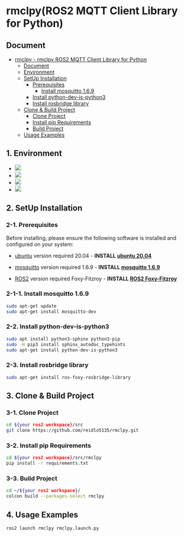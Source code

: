 # rmclpy(ROS2 MQTT Client Library for Python)

## Document
- [rmclpy - rmclpy ROS2 MQTT Client Library for Python](#rmclpyros2-mqtt-client-library-for-python)
  - [Document](#document)
  - [Environment](#1-environment)
  - [SetUp Installation](#2-setup-installation)
    - [Prerequisites](#2-1-prerequisites)
      - [Install mosquitto 1.6.9](#2-1-1-install-mosquitto-169)
    - [Install python-dev-is-python3](#2-2-install-python-dev-is-python3)
    - [Install rosbridge library](#2-3-installing-rosbridge-library)
  - [Clone & Build Project](#3-clone--build-project)
    - [Clone Project](#3-1-clone-project)
    - [Install pip Requirements](#3-2-install-pip-requirements)
    - [Build Project](#3-3-build-project)
  - [Usage Examples](#4-usage-examples)


## 1. Environment
* <img src="https://img.shields.io/badge/ROS2 Foxy-22314E?style=for-the-badge&logo=ros&logoColor=white">
* <img src="https://img.shields.io/badge/python 3.8.10-3776AB?style=for-the-badge&logo=python&logoColor=white">
* <img src="https://img.shields.io/badge/mqtt-660066?style=for-the-badge&logo=mqtt&logoColor=white">
* <img src="https://img.shields.io/badge/ubuntu 20.04-E95420?style=for-the-badge&logo=ubuntu&logoColor=white">

## 2. SetUp Installation

### 2-1. Prerequisites

Before installing, please ensure the following software is installed and configured on your system:

- [ubuntu](https://ubuntu.com/) version required 20.04 - **INSTALL [ubuntu 20.04](https://ubuntu.com/)**

- [mosquitto](https://mosquitto.org/) version required 1.6.9 - **INSTALL [mosquitto 1.6.9](https://mosquitto.org/)**

- [ROS2](https://index.ros.org/doc/ros2/Installation/) version required Foxy-Fitzroy -
  **INSTALL [ROS2 Foxy-Fitzroy](https://docs.ros.org/en/foxy/Installation/Ubuntu-Install-Debians.html)**

### 2-1-1. Install mosquitto 1.6.9
```bash
sudo apt-get update
sudo apt-get install mosquitto-dev
```

### 2-2. Install python-dev-is-python3
```bash
sudo apt install python3-sphinx python3-pip
sudo -H pip3 install sphinx_autodoc_typehints
sudo apt-get install python-dev-is-python3
```

### 2-3. Install rosbridge library
```bash
sudo apt-get install ros-foxy-rosbridge-library
```

## 3. Clone & Build Project

### 3-1. Clone Project
```bash
cd ${your ros2 workspace}/src
git clone https://github.com/reidlo5135/rmclpy.git
```

### 3-2. Install pip Requirements
```bash
cd ${your ros2 workspace}/src/rmclpy
pip install -r requirements.txt
```

### 3-3. Build Project
```bash
cd ~/${your ros2 workspace}/
colcon build --packages-select rmclpy
```

## 4. Usage Examples
```bash
ros2 launch rmclpy rmclpy.launch.py
```